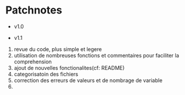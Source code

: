 
# Patchnotes

- v1.0

- v1.1
1. revue du code, plus simple et legere
2. utilisation de nombreuses fonctions et commentaires pour faciliter la comprehension
3. ajout de nouvelles fonctionalites(cf: README)
4. categorisatoin des fichiers
5. correction des erreurs de valeurs et de nombrage de variable
6. 
